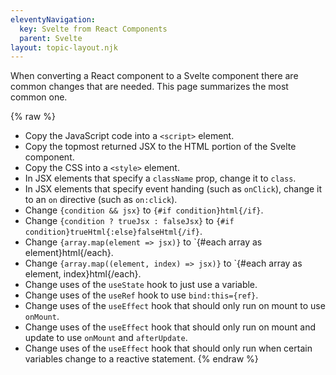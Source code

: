 ```yaml
---
eleventyNavigation:
  key: Svelte from React Components
  parent: Svelte
layout: topic-layout.njk
---
```


When converting a React component to a Svelte component
there are common changes that are needed.
This page summarizes the most common one.

{% raw %}
- Copy the JavaScript code into a `<script>` element.
- Copy the topmost returned JSX to the HTML portion of the Svelte component.
- Copy the CSS into a `<style>` element.
- In JSX elements that specify a `className` prop, change it to `class`.
- In JSX elements that specify event handing (such as `onClick`),
  change it to an `on` directive (such as `on:click`).
- Change `{condition && jsx}` to `{#if condition}html{/if}`.
- Change `{condition ? trueJsx : falseJsx}` to
 `{#if condition}trueHtml{:else}falseHtml{/if}`.
- Change `{array.map(element => jsx)}` to
  `{#each array as element}html{/each}.
- Change `{array.map((element, index) => jsx)}` to
  `{#each array as element, index}html{/each}.
- Change uses of the `useState` hook to just use a variable.
- Change uses of the `useRef` hook to use `bind:this={ref}`.
- Change uses of the `useEffect` hook that should only run
  on mount to use `onMount`.
- Change uses of the `useEffect` hook that should only run
  on mount and update to use `onMount` and `afterUpdate`.
- Change uses of the `useEffect` hook that should only run
  when certain variables change to a reactive statement.
{% endraw %}
